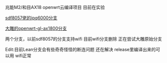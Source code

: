 兆能M2/和目AX18 openwrt云编译项目 目前在实验

[sdf8057佬的ipq6000分支](https://github.com/sdf8057/ipq6000)

[大雕的openwrt-gl-ax1800分支](https://github.com/coolsnowwolf/openwrt-gl-ax1800)

两个分支，以前sdf8057的分支支持wifi 目前wifi分支删除 正在尝试大雕原始分支

Edit:目前Lean分支会有些奇奇怪怪的断连问题 还在解决 release里编译出来的可以用 wifi正常
